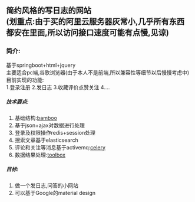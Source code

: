 简约风格的写日志的网站  
(划重点:由于买的阿里云服务器灰常小,几乎所有东西都安在里面,所以访问接口速度可能有点慢,见谅)
---
### 简介:
基于springboot+html+jquery  
主要适合pc端,谷歌浏览器(由于本人不是前端,所以兼容性等细节以后慢慢考虑中)
目前实现的功能:  
1.登录注册
2.发日志
3.收藏评价点赞关注
4....  
##### 技术要点:  
1. 基础结构:[bamboo](https://github.com/dressrosa/bamboo)
2. 基于json+ajax对数据进行处理
3. 登录及权限操作redis+session处理
4. 搜索文章基于elasticsearch
5. 评论和关注等消息基于activemq:[celery](https://github.com/dressrosa/celery)
6. 数据结果处理:[toolbox](https://github.com/dressrosa/toolbox)

##### 目标:
1. 做一个发日志,问答的小网站
2. 可以基于Google的material design